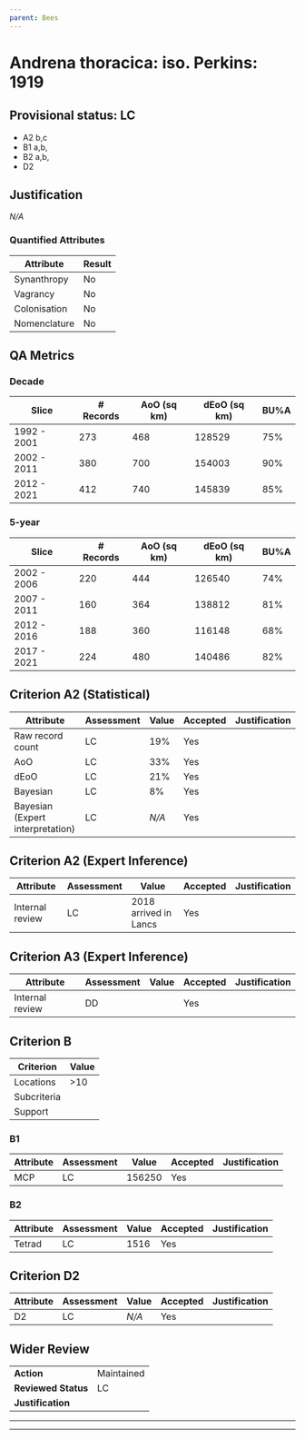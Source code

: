 ```yaml
---
parent: Bees
---
```

# Andrena thoracica: iso. Perkins: 1919
## Provisional status: LC
- A2 b,c
- B1 a,b, 
- B2 a,b, 
- D2

## Justification
*N/A*
### Quantified Attributes
|Attribute|Result|
|---|---|
|Synanthropy|No|
|Vagrancy|No|
|Colonisation|No|
|Nomenclature|No|
## QA Metrics
### Decade
| Slice | # Records | AoO (sq km) | dEoO (sq km) |BU%A |
|---|---|---|---|---|
|1992 - 2001|273|468|128529|75%|
|2002 - 2011|380|700|154003|90%|
|2012 - 2021|412|740|145839|85%|
### 5-year
| Slice | # Records | AoO (sq km) | dEoO (sq km) |BU%A |
|---|---|---|---|---|
|2002 - 2006|220|444|126540|74%|
|2007 - 2011|160|364|138812|81%|
|2012 - 2016|188|360|116148|68%|
|2017 - 2021|224|480|140486|82%|
## Criterion A2 (Statistical)
|Attribute|Assessment|Value|Accepted|Justification
|---|---|---|---|---|
|Raw record count|LC|19%|Yes||
|AoO|LC|33%|Yes||
|dEoO|LC|21%|Yes||
|Bayesian|LC|8%|Yes||
|Bayesian (Expert interpretation)|LC|*N/A*|Yes||
## Criterion A2 (Expert Inference)
|Attribute|Assessment|Value|Accepted|Justification
|---|---|---|---|---|
|Internal review|LC|2018 arrived in Lancs|Yes||
## Criterion A3 (Expert Inference)
|Attribute|Assessment|Value|Accepted|Justification
|---|---|---|---|---|
|Internal review|DD||Yes||
## Criterion B
|Criterion| Value|
|---|---|
|Locations|>10|
|Subcriteria||
|Support||
### B1
|Attribute|Assessment|Value|Accepted|Justification
|---|---|---|---|---|
|MCP|LC|156250|Yes||
### B2
|Attribute|Assessment|Value|Accepted|Justification
|---|---|---|---|---|
|Tetrad|LC|1516|Yes||
## Criterion D2
|Attribute|Assessment|Value|Accepted|Justification
|---|---|---|---|---|
|D2|LC|*N/A*|Yes||
## Wider Review
|  |  |
|---|---|
|**Action**|Maintained|
|**Reviewed Status**|LC|
|**Justification**||
---
 ---
 <br><br>
 
